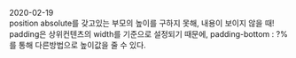 2020-02-19<br>
position absolute를 갖고있는 부모의 높이를 구하지 못해, 내용이 보이지 않을 때!<br>
padding은 상위컨텐츠의 width를 기준으로 설정되기 때문에, padding-bottom : ?%를 통해 다른방법으로 높이값을 줄 수 있다.<br>
